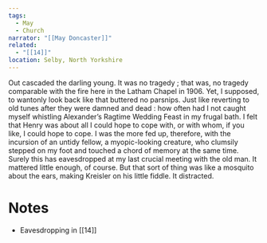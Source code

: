 ```yaml
---
tags:
  - May
  - Church
narrator: "[[May Doncaster]]"
related:
  - "[[14]]"
location: Selby, North Yorkshire
---
```

Out cascaded the darling young. It was no tragedy ; that was, no tragedy comparable with the fire here in the Latham Chapel in 1906. Yet, I supposed, to wantonly look back like that buttered no parsnips. Just like reverting to old tunes after they were damned and dead : how often had I not caught myself whistling Alexander’s Ragtime Wedding Feast in my frugal bath. I felt that Henry was about all I could hope to cope with, or with whom, if you like, I could hope to cope. I was the more fed up, therefore, with the incursion of an untidy fellow, a myopic-looking creature, who clumsily stepped on my foot and touched a chord of memory at the same time. Surely this has eavesdropped at my last crucial meeting with the old man. It mattered little enough, of course. But that sort of thing was like a mosquito about the ears, making Kreisler on his little fiddle. It distracted.

# Notes
- Eavesdropping in [[14]]
